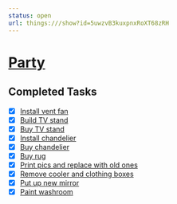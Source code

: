 ```yaml
---
status: open
url: things:///show?id=5uwzvB3kuxpnxRoXT68zRH
---
```


# [Party](things:///show?id=5uwzvB3kuxpnxRoXT68zRH)

## Completed Tasks

- [x] [Install vent fan](things:///show?id=VHQUViKND9BH3urFCCtpNS)
- [x] [Build TV stand](things:///show?id=3qRsxjMqYy5s8MVQQdHLAy)
- [x] [Buy TV stand](things:///show?id=LQrfzpi2iesCEjMLqCRW5o)
- [x] [Install chandelier ](things:///show?id=Th2oYLQUkvgvkVFzQSDRUi)
- [x] [Buy chandelier](things:///show?id=H1mhuCSyzVEXt8gZYpwEns)
- [x] [Buy rug](things:///show?id=GhSqtraGqPMp6rSgejPs7u)
- [x] [Print pics and replace with old ones](things:///show?id=7iB1k6AfAxMuc4vgvhPTLA)
- [x] [Remove cooler and clothing boxes](things:///show?id=EFptewq4dbzCXF6L4mJ2Ha)
- [x] [Put up new mirror ](things:///show?id=NRegLeAr7yafDkV7t6yDGo)
- [x] [Paint washroom](things:///show?id=6692uej72bA6HpWYfpnipo)